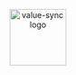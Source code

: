 <p align="center">
	<a href="http://malyutinegor.github.io/value-sync/"> <img width="100" title="value-sync logo" src="http://malyutinegor.github.io/value-sync/1.svg"> </a>
</p>
